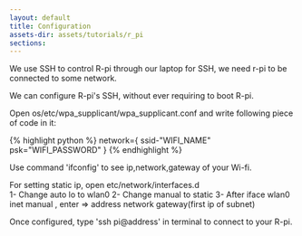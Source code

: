 ```yaml
---
layout: default
title: Configuration
assets-dir: assets/tutorials/r_pi
sections:
---
```


We use SSH to control R-pi through our laptop
for SSH, we need r-pi to be connected to some network.

We can configure R-pi's SSH, without ever requiring to boot R-pi.

Open os/etc/wpa_supplicant/wpa_supplicant.conf
and write following piece of code in it:

{% highlight python %}
network={
		ssid-"WIFI_NAME"
		psk="WIFI_PASSWORD"
}
{% endhighlight %}

Use command 'ifconfig' to see ip,network,gateway of your Wi-fi.

For setting static ip, open etc/network/interfaces.d	
1-	Change auto lo to wlan0
2-	Change manual to static
3-	After iface wlan0 inet manual ,
	enter => 	address 
				network
				gateway(first ip of subnet)

Once configured, type 'ssh pi@address' in terminal to connect to your R-pi.